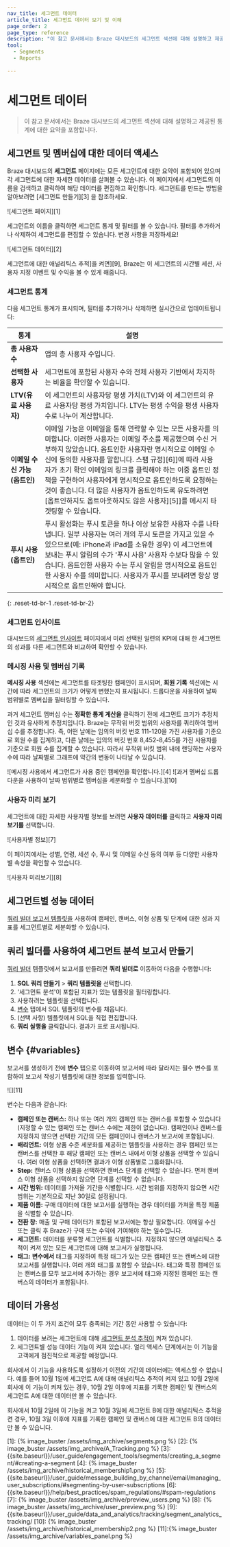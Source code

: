 ```yaml
---
nav_title: 세그먼트 데이터
article_title: 세그먼트 데이터 보기 및 이해
page_order: 2
page_type: reference
description: "이 참고 문서에서는 Braze 대시보드의 세그먼트 섹션에 대해 설명하고 제공된 통계에 대한 요약을 포함합니다."
tool: 
  - Segments
  - Reports
  
---
```

# 세그먼트 데이터

> 이 참고 문서에서는 Braze 대시보드의 세그먼트 섹션에 대해 설명하고 제공된 통계에 대한 요약을 포함합니다.

## 세그먼트 및 멤버십에 대한 데이터 액세스

Braze 대시보드의 **세그먼트** 페이지에는 모든 세그먼트에 대한 요약이 포함되어 있으며 각 세그먼트에 대한 자세한 데이터를 살펴볼 수 있습니다. 이 페이지에서 세그먼트의 이름을 검색하고 클릭하여 해당 데이터를 편집하고 확인합니다. 세그먼트를 만드는 방법을 알아보려면 \[세그먼트 만들기][3] 을 참조하세요.

![세그먼트 페이지][1]

세그먼트의 이름을 클릭하면 세그먼트 통계 및 필터를 볼 수 있습니다. 필터를 추가하거나 삭제하여 세그먼트를 편집할 수 있습니다. 변경 사항을 저장하세요!

![세그먼트 데이터][2]

세그먼트에 대한 애널리틱스 추적]을 켜면][9], Braze는 이 세그먼트의 시간별 세션, 사용자 지정 이벤트 및 수익을 볼 수 있게 해줍니다.

### 세그먼트 통계

다음 세그먼트 통계가 표시되며, 필터를 추가하거나 삭제하면 실시간으로 업데이트됩니다:

| 통계 | 설명 |
| --------- | --- |
| **총 사용자 수** | 앱의 총 사용자 수입니다. |
| **선택한 사용자** | 세그먼트에 포함된 사용자 수와 전체 사용자 기반에서 차지하는 비율을 확인할 수 있습니다. |
| **LTV(유료 사용자)** | 이 세그먼트의 사용자당 평생 가치(LTV)와 이 세그먼트의 유료 사용자당 평생 가치입니다. LTV는 평생 수익을 평생 사용자 수로 나누어 계산합니다. |
| **이메일 수신 가능(옵트인)** | 이메일 가능은 이메일을 통해 연락할 수 있는 모든 사용자를 의미합니다. 이러한 사용자는 이메일 주소를 제공했으며 수신 거부하지 않았습니다. 옵트인한 사용자란 명시적으로 이메일 수신에 동의한 사용자를 말합니다. 스팸 규정][6]]에 따라 사용자가 초기 확인 이메일의 링크를 클릭해야 하는 이중 옵트인 정책을 구현하여 사용자에게 명시적으로 옵트인하도록 요청하는 것이 좋습니다. 더 많은 사용자가 옵트인하도록 유도하려면 \[옵트인하지도 옵트아웃하지도 않은 사용자][5]]를 메시지 타겟팅할 수 있습니다. |
| **푸시 사용(옵트인)** | 푸시 활성화는 푸시 토큰을 하나 이상 보유한 사용자 수를 나타냅니다. 일부 사용자는 여러 개의 푸시 토큰을 가지고 있을 수 있으므로(예: iPhone과 iPad를 소유한 경우) 이 세그먼트에 보내는 푸시 알림의 수가 '푸시 사용' 사용자 수보다 많을 수 있습니다. 옵트인한 사용자 수는 푸시 알림을 명시적으로 옵트인한 사용자 수를 의미합니다. 사용자가 푸시를 보내려면 항상 명시적으로 옵트인해야 합니다. |
{: .reset-td-br-1 .reset-td-br-2}

### 세그먼트 인사이트

대시보드의 [세그먼트 인사이트]({{site.baseurl}}/user_guide/engagement_tools/segments/segment_insights/) 페이지에서 미리 선택된 일련의 KPI에 대해 한 세그먼트의 성과를 다른 세그먼트와 비교하여 확인할 수 있습니다.

### 메시징 사용 및 멤버십 기록

**메시징 사용** 섹션에는 세그먼트를 타겟팅한 캠페인이 표시되며, **회원 기록** 섹션에는 시간에 따라 세그먼트의 크기가 어떻게 변했는지 표시됩니다. 드롭다운을 사용하여 날짜 범위별로 멤버십을 필터링할 수 있습니다. 

과거 세그먼트 멤버십 수는 **정확한 통계 계산을** 클릭하기 전에 세그먼트 크기가 추정치인 것과 유사하게 추정치입니다. Braze는 무작위 버킷 범위의 사용자를 쿼리하여 멤버십 수를 추정합니다. 즉, 어떤 날에는 임의의 버킷 번호 111-120을 가진 사용자를 기준으로 회원 수를 집계하고, 다른 날에는 임의의 버킷 번호 8,452-8,455를 가진 사용자를 기준으로 회원 수를 집계할 수 있습니다. 따라서 무작위 버킷 범위 내에 랜딩하는 사용자 수에 따라 날짜별로 그래프에 약간의 변동이 나타날 수 있습니다.

![메시징 사용에서 세그먼트가 사용 중인 캠페인을 확인합니다.][4]
![과거 멤버십 드롭다운을 사용하여 날짜 범위별로 멤버십을 세분화할 수 있습니다.][10]

### 사용자 미리 보기

세그먼트에 대한 자세한 사용자별 정보를 보려면 **사용자 데이터를** 클릭하고 **사용자 미리 보기를** 선택합니다.

![사용자별 정보][7]

이 페이지에서는 성별, 연령, 세션 수, 푸시 및 이메일 수신 동의 여부 등 다양한 사용자별 속성을 확인할 수 있습니다.

![사용자 미리보기][8]

## 세그먼트별 성능 데이터

[쿼리 빌더 보고서 템플릿을]({{site.baseurl}}/user_guide/data_and_analytics/reporting/data_by_segments/) 사용하여 캠페인, 캔버스, 이형 상품 및 단계에 대한 성과 지표를 세그먼트별로 세분화할 수 있습니다.

## 쿼리 빌더를 사용하여 세그먼트 분석 보고서 만들기

[쿼리 빌더]({{site.baseurl}}/user_guide/data_and_analytics/query_builder/) 템플릿에서 보고서를 만들려면 **쿼리 빌더로** 이동하여 다음을 수행합니다:

1. **SQL 쿼리 만들기** > **쿼리 템플릿을** 선택합니다.
2. '세그먼트 분석'이 포함된 지표가 있는 템플릿을 필터링합니다.
3. 사용하려는 템플릿을 선택합니다.
4. [변수](#variables) 탭에서 SQL 템플릿의 변수를 채웁니다.
5. (선택 사항) 템플릿에서 SQL을 직접 편집합니다.
6. **쿼리 실행을** 클릭합니다. 결과가 표로 표시됩니다.

## 변수 {#variables}

보고서를 생성하기 전에 **변수** 탭으로 이동하여 보고서에 따라 달라지는 필수 변수를 포함하여 보고서 작성기 템플릿에 대한 정보를 입력합니다. 

![][11]

변수는 다음과 같습니다:

- **캠페인 또는 캔버스:** 하나 또는 여러 개의 캠페인 또는 캔버스를 포함할 수 있습니다(지정할 수 있는 캠페인 또는 캔버스 수에는 제한이 없습니다). 캠페인이나 캔버스를 지정하지 않으면 선택한 기간의 모든 캠페인이나 캔버스가 보고서에 포함됩니다.
- **배리언트:** 이형 상품 수준 세분화를 제공하는 템플릿을 사용하는 경우 캠페인 또는 캔버스를 선택한 후 해당 캠페인 또는 캔버스 내에서 이형 상품을 선택할 수 있습니다. 여러 이형 상품을 선택하면 결과가 이형 상품별로 그룹화됩니다.
- **Step:** 캔버스 이형 상품을 선택하면 캔버스 단계를 선택할 수 있습니다. 먼저 캔버스 이형 상품을 선택하지 않으면 단계를 선택할 수 없습니다. 
- **시간 범위:** 데이터를 가져올 기간을 식별합니다. 시간 범위를 지정하지 않으면 시간 범위는 기본적으로 지난 30일로 설정됩니다.
- **제품 이름:** 구매 데이터에 대한 보고서를 실행하는 경우 데이터를 가져올 특정 제품을 식별할 수 있습니다.
- **전환 창:** 매출 및 구매 데이터가 포함된 보고서에는 항상 필요합니다. 이메일 수신 또는 클릭 후 Braze가 구매 또는 수익에 기여해야 하는 일수입니다.
- **세그먼트:** 데이터를 분류할 세그먼트를 식별합니다. 지정하지 않으면 애널리틱스 추적이 켜져 있는 모든 세그먼트에 대해 보고서가 실행됩니다.
- **태그:** **변수에서** 태그를 지정하여 특정 태그가 있는 모든 캠페인 또는 캔버스에 대한 보고서를 실행합니다. 여러 개의 태그를 포함할 수 있습니다. 태그와 특정 캠페인 또는 캔버스를 모두 보고서에 추가하는 경우 보고서에 태그와 지정된 캠페인 또는 캔버스의 데이터가 포함됩니다. 

## 데이터 가용성

데이터는 이 두 가지 조건이 모두 충족되는 기간 동안 사용할 수 있습니다:

1. 데이터를 보려는 세그먼트에 대해 [세그먼트 분석 추적이]({{site.baseurl}}/user_guide/data_and_analytics/tracking/segment_analytics_tracking/) 켜져 있습니다.
2. 세그먼트별 성능 데이터 기능이 켜져 있습니다. 얼리 액세스 단계에서는 이 기능을 고객에게 점진적으로 제공할 예정입니다. 

회사에서 이 기능을 사용하도록 설정하기 이전의 기간의 데이터에는 액세스할 수 없습니다. 예를 들어 10월 1일에 세그먼트 A에 대해 애널리틱스 추적이 켜져 있고 10월 2일에 회사에 이 기능이 켜져 있는 경우, 10월 2일 이후에 지표를 기록한 캠페인 및 캔버스의 세그먼트 A에 대한 데이터만 볼 수 있습니다. 

회사에서 10월 2일에 이 기능을 켜고 10월 3일에 세그먼트 B에 대한 애널리틱스 추적을 켠 경우, 10월 3일 이후에 지표를 기록한 캠페인 및 캔버스에 대한 세그먼트 B의 데이터만 볼 수 있습니다.




[1]: {% image_buster /assets/img_archive/segments.png %}
[2]: {% image_buster /assets/img_archive/A_Tracking.png %}
[3]: {{site.baseurl}}/user_guide/engagement_tools/segments/creating_a_segment/#creating-a-segment
[4]: {% image_buster /assets/img_archive/historical_membership1.png %}
[5]: {{site.baseurl}}/user_guide/message_building_by_channel/email/managing_user_subscriptions/#segmenting-by-user-subscriptions
[6]: {{site.baseurl}}/help/best_practices/spam_regulations/#spam-regulations
[7]: {% image_buster /assets/img_archive/preview_users.png %}
[8]: {% image_buster /assets/img_archive/user_preview.png %}
[9]: {{site.baseurl}}/user_guide/data_and_analytics/tracking/segment_analytics_tracking/
[10]: {% image_buster /assets/img_archive/historical_membership2.png %}
[11]:{% image_buster /assets/img_archive/variables_panel.png %}